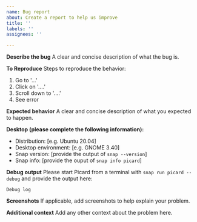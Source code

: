 ```yaml
---
name: Bug report
about: Create a report to help us improve
title: ''
labels: ''
assignees: ''

---
```


<!--
Please only report issues that you think are directly related to the Snap package of Picard.

- General Picard issues should be reported at https://tickets.metabrainz.org/projects/PICARD/issues
- For help using Picard refer to the documentation at https://picard-docs.musicbrainz.org/
- Be aware that the Snap version of Picard is sandboxed, which limits the files and folders you can access. See also https://picard-docs.musicbrainz.org/en/getting_started/download.html#installing-with-snap
- Before reporting an issue, please test with the latest version from the edge channel. You can update your Picard install with "snap refresh --edge picard".

If you think you have found a packaging issue, please provide the information below as accurately as possible.
-->

**Describe the bug**
A clear and concise description of what the bug is.

**To Reproduce**
Steps to reproduce the behavior:
1. Go to '...'
2. Click on '....'
3. Scroll down to '....'
4. See error

**Expected behavior**
A clear and concise description of what you expected to happen.

**Desktop (please complete the following information):**
- Distribution: [e.g. Ubuntu 20.04]
- Desktop environment: [e.g. GNOME 3.40]
- Snap version: [provide the output of `snap --version`]
- Snap info: [provide the ouput of `snap info picard`]

**Debug output**
Please start Picard from a terminal with `snap run picard --debug` and provide the output here:

```
Debug log
```

**Screenshots**
If applicable, add screenshots to help explain your problem.

**Additional context**
Add any other context about the problem here.

